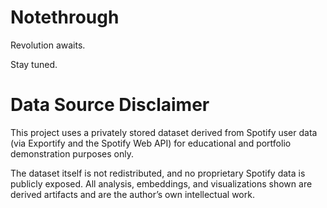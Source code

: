 # Notethrough
Revolution awaits. 

Stay tuned.


# Data Source Disclaimer
This project uses a privately stored dataset derived from Spotify user data (via Exportify and the Spotify Web API) for educational and portfolio demonstration purposes only.

The dataset itself is not redistributed, and no proprietary Spotify data is publicly exposed.
All analysis, embeddings, and visualizations shown are derived artifacts and are the author’s own intellectual work.